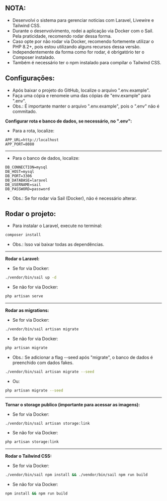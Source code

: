 ## NOTA:
- Desenvolvi o sistema para gerenciar notícias com Laravel, Livewire e Tailwind CSS.
- Durante o desenvolvimento, rodei a aplicação via Docker com o Sail. Pela praticidade, recomendo rodar dessa forma.
- Caso opte por não rodar via Docker, recomendo fortemente utilizar o PHP 8.2+, pois estou utilizando alguns recursos dessa versão.
- Independentemente da forma como for rodar, é obrigatório ter o Composer instalado.
- Também é necessário ter o npm instalado para compilar o Tailwind CSS.

## Configurações:
- Após baixar o projeto do GitHub, localize o arquivo ".env.example".
- Faça uma cópia e renomeie uma das cópias de "env.example" para ".env".
- Obs.: É importante manter o arquivo ".env.example", pois o ".env" não é commitado.

**Configurar rota e banco de dados, se necessário, no ".env":**
- Para a rota, localize:
```env
APP_URL=http://localhost
APP_PORT=8080
```

---

- Para o banco de dados, localize:
```env
DB_CONNECTION=mysql
DB_HOST=mysql
DB_PORT=3306
DB_DATABASE=laravel
DB_USERNAME=sail
DB_PASSWORD=password
```
- Obs.: Se for rodar via Sail (Docker), não é necessário alterar.

## Rodar o projeto:
- Para instalar o Laravel, execute no terminal:
```bash
composer install
```
- Obs.: Isso vai baixar todas as dependências.

---

**Rodar o Laravel:**
- Se for via Docker:
```bash
./vendor/bin/sail up -d
```
- Se não for via Docker:
```bash
php artisan serve
```

---

**Rodar as migrations:**
- Se for via Docker:
```bash
./vendor/bin/sail artisan migrate
```
- Se não for via Docker:
```bash
php artisan migrate
```
- Obs.: Se adicionar a flag --seed após "migrate", o banco de dados é preenchido com dados fakes.
```bash
./vendor/bin/sail artisan migrate --seed
```
- Ou:
```bash
php artisan migrate --seed
```

---

**Tornar o storage publico (importante para acessar as imagens):**
- Se for via Docker:
```bash
./vendor/bin/sail artisan storage:link
```
- Se não for via Docker:
```bash
php artisan storage:link
```

---

**Rodar o Tailwind CSS:**
- Se for via Docker:
```bash
./vendor/bin/sail npm install && ./vendor/bin/sail npm run build
```
- Se não for via Docker:
```bash
npm install && npm run build
```
